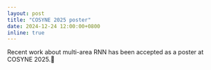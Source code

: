 ```yaml
---
layout: post
title: "COSYNE 2025 poster"
date: 2024-12-24 12:00:00+0800
inline: true
---
```


Recent work about multi-area RNN has been accepted as a poster at COSYNE 2025.:tada:

